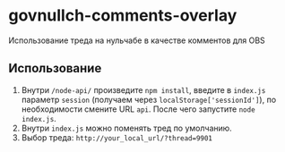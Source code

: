 # govnullch-comments-overlay
Использование треда на нульчабе в качестве комментов для OBS

## Использование
1. Внутри `/node-api/` произведите `npm install`, введите в `index.js` параметр `session` (получаем через `localStorage['sessionId']`), по необходимости смените URL `api`. После чего запустите `node index.js`.
2. Внутри `index.js` можно поменять тред по умолчанию.
3. Выбор треда: `http://your_local_url/?thread=9901`

